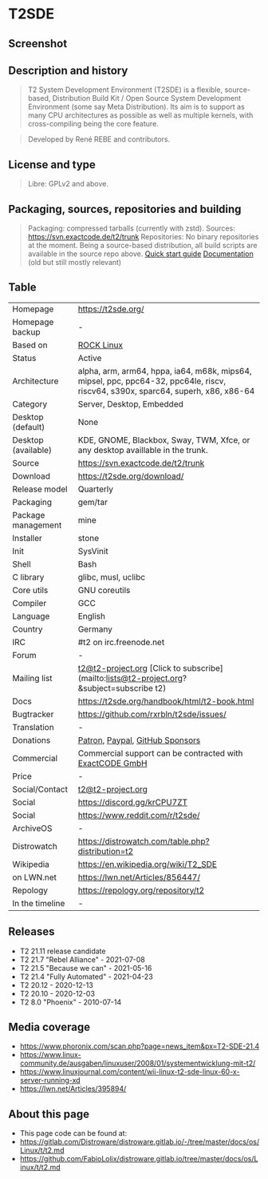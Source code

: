 # T2SDE

## Screenshot


## Description and history

> T2 System Development Environment (T2SDE) is a flexible, source-based, Distribution Build Kit / Open Source System Development Environment (some say Meta Distribution). Its aim is to support as many CPU architectures as possible as well as multiple kernels, with cross-compiling being the core feature.

> Developed by René REBE and contributors.


## License and type

> Libre: GPLv2 and above.


## Packaging, sources, repositories and building

> Packaging: compressed tarballs (currently with zstd).
> Sources: https://svn.exactcode.de/t2/trunk
> Repositories: No binary repositories at the moment.
> Being a source-based distribution, all build scripts are available in the source repo above.
> [Quick start guide](https://t2sde.org/documentation/buildintro.html)
> [Documentation](https://t2sde.org/handbook/html/t2-book.html) (old but still mostly relevant)


## Table

|                       |                                                                                                                                  |
|-----------------------|----------------------------------------------------------------------------------------------------------------------------------|
| Homepage              | https://t2sde.org/                                                                                                               |
| Homepage backup       | -                                                                                                                                |
| Based on              | [ROCK Linux](rocklinux.org)                                                                                                      |
| Status                | Active                                                                                                                           |
| Architecture          | alpha, arm, arm64, hppa, ia64, m68k, mips64, mipsel, ppc, ppc64-32, ppc64le, riscv, riscv64, s390x, sparc64, superh, x86, x86-64 |
| Category              | Server, Desktop, Embedded                                                                                                        |
| Desktop (default)     | None                                                                                                                             |
| Desktop (available)   | KDE, GNOME, Blackbox, Sway, TWM, Xfce, or any desktop availlable in the trunk.                                                   |
| Source                | https://svn.exactcode.de/t2/trunk                                                                                                |
| Download              | https://t2sde.org/download/                                                                                                      |
| Release model         | Quarterly                                                                                                                        |
| Packaging             | gem/tar                                                                                                                          |
| Package management    | mine                                                                                                                             |
| Installer             | stone                                                                                                                            |
| Init                  | SysVinit                                                                                                                         |
| Shell                 | Bash                                                                                                                             |
| C library             | glibc, musl, uclibc                                                                                                              |
| Core utils            | GNU coreutils                                                                                                                    |
| Compiler              | GCC                                                                                                                              |
| Language              | English                                                                                                                          |
| Country               | Germany                                                                                                                          |
| IRC                   | #t2 on irc.freenode.net                                                                                                          |
| Forum                 | -                                                                                                                                |
| Mailing list          | t2@t2-project.org [Click to subscribe](mailto:lists@t2-project.org?&subject=subscribe t2)                                        |
| Docs                  | https://t2sde.org/handbook/html/t2-book.html                                                                                     |
| Bugtracker            | https://github.com/rxrbln/t2sde/issues/                                                                                          |
| Translation           | -                                                                                                                                |
| Donations             | [Patron](https://www.patreon.com/bePatron?u=9504919), [Paypal](https://www.patreon.com/bePatron?u=9504919), [GitHub Sponsors](https://github.com/sponsors/rxrbln) |
| Commercial            | Commercial support can be contracted with [ExactCODE GmbH](https://exactcode.com/)                                               |
| Price                 | -                                                                                                                                |
| Social/Contact        | t2@t2-project.org                                                                                                                |
| Social                | https://discord.gg/krCPU7ZT                                                                                                      |
| Social                | https://www.reddit.com/r/t2sde/                                                                                                  |
| ArchiveOS             | -                                                                                                                                |
| Distrowatch           | https://distrowatch.com/table.php?distribution=t2                                                                                |
| Wikipedia             | https://en.wikipedia.org/wiki/T2_SDE                                                                                             |
| on LWN.net            | https://lwn.net/Articles/856447/                                                                                                 |
| Repology              | https://repology.org/repository/t2                                                                                               |
| In the timeline       | -                                                                                                                                |


## Releases

* T2 21.11 release candidate
* T2 21.7 "Rebel Alliance" - 2021-07-08
* T2 21.5 "Because we can" - 2021-05-16
* T2 21.4 "Fully Automated" - 2021-04-23
* T2 20.12 - 2020-12-13
* T2 20.10 - 2020-12-03
* T2 8.0 "Phoenix" - 2010-07-14


## Media coverage

* https://www.phoronix.com/scan.php?page=news_item&px=T2-SDE-21.4
* https://www.linux-community.de/ausgaben/linuxuser/2008/01/systementwicklung-mit-t2/
* https://www.linuxjournal.com/content/wii-linux-t2-sde-linux-60-x-server-running-xd
* https://lwn.net/Articles/395894/


## About this page

* This page code can be found at:
* <https://gitlab.com/Distroware/distroware.gitlab.io/-/tree/master/docs/os/Linux/t/t2.md>
* <https://github.com/FabioLolix/distroware.gitlab.io/tree/master/docs/os/Linux/t/t2.md>
